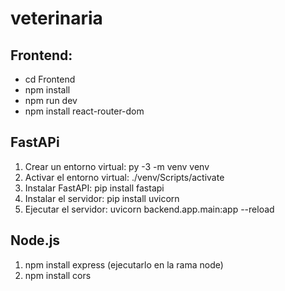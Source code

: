 # veterinaria

## Frontend:
  - cd Frontend
  - npm install
  - npm run dev
  - npm install react-router-dom



## FastAPi
1. Crear un entorno virtual: py -3 -m venv venv
2. Activar el entorno virtual: ./venv/Scripts/activate
3. Instalar FastAPI: pip install fastapi
4. Instalar el servidor: pip install uvicorn
5. Ejecutar el servidor: uvicorn backend.app.main:app --reload

## Node.js

1. npm install express (ejecutarlo en la rama node)
2. npm install cors


